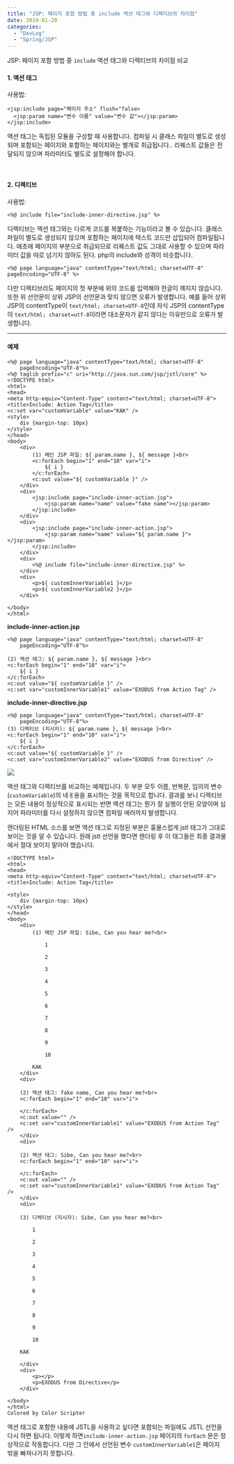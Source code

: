 ```yaml
---
title: "JSP: 페이지 포함 방법 중 include 액션 태그와 디렉티브의 차이점"
date: 2019-01-20
categories: 
  - "DevLog"
  - "Spring/JSP"
---
```


JSP: 페이지 포함 방법 중 `include` 액션 태그와 디렉티브의 차이점 비교

#### **1\. 액션 태그**

사용법:

```
<jsp:include page="페이지 주소" flush="false>
  <jsp:param name="변수 이름" value="변수 값"></jsp:param>
</jsp:include>
```

액션 태그는 독립된 모듈을 구성할 때 사용합니다. 컴파일 시 클래스 파일이 별도로 생성되며 포함되는 페이지와 포함하는 페이지와는 별개로 취급됩니다.. 리퀘스트 값들은 전달되지 않으며 파라미터도 별도로 설정해야 합니다.

 

#### **2\. 디렉티브**

사용법:

```
<%@ include file="include-inner-directive.jsp" %>
```

디렉티브는 액션 태그와는 다르게 코드를 복붙하는 기능이라고 볼 수 있습니다. 클래스 파일이 별도로 생성되지 않으며 포함하는 페이지에 텍스트 코드만 삽입되어 컴파일됩니다. 애초에 페이지의 부분으로 취급되므로 리퀘스트 값도 그대로 사용할 수 있으며 파라미터 값을 따로 넘기지 않아도 된다. php의 include와 성격이 비슷합니다.

```
<%@ page language="java" contentType="text/html; charset=UTF-8" pageEncoding="UTF-8" %>
```

다만 디렉티브라도 페이지의 첫 부분에 위의 코드를 입력해야 한글이 깨지지 않습니다. 또한 위 선언문이 상위 JSP의 선언문과 맞지 않으면 오류가 발생합니다. 예를 들어 상위 JSP의 contentType이 `text/html; charset=UTF-8`인데 자식 JSP의 contentType이 `text/html; charset=utf-8`이라면 대소문자가 같지 않다는 이유만으로 오류가 발생합니다.

* * *

#### 예제

```
<%@ page language="java" contentType="text/html; charset=UTF-8"
    pageEncoding="UTF-8"%>
<%@ taglib prefix="c" uri="http://java.sun.com/jsp/jstl/core" %>
<!DOCTYPE html>
<html>
<head>
<meta http-equiv="Content-Type" content="text/html; charset=UTF-8">
<title>Include: Action Tag</title>
<c:set var="customVariable" value="KAK" />
<style>
    div {margin-top: 10px}
</style>
</head>
<body>
    <div>
        (1) 메인 JSP 파일: ${ param.name }, ${ message }<br>
        <c:forEach begin="1" end="10" var="i">
            ${ i }
        </c:forEach>
        <c:out value="${ customVariable }" />
    </div>
    <div>
        <jsp:include page="include-inner-action.jsp">
            <jsp:param name="name" value="fake name"></jsp:param> 
        </jsp:include>
    </div>
    <div>
        <jsp:include page="include-inner-action.jsp">
            <jsp:param name="name" value="${ param.name }"></jsp:param> 
        </jsp:include>
    </div>
    <div>
        <%@ include file="include-inner-directive.jsp" %>
    </div>
    <div>
        <p>${ customInnerVariable1 }</p>
        <p>${ customInnerVariable2 }</p>
    </div>
    
</body>
</html>
```

**include-inner-action.jsp**

```
<%@ page language="java" contentType="text/html; charset=UTF-8"
    pageEncoding="UTF-8"%>

(2) 액션 태그: ${ param.name }, ${ message }<br>
<c:forEach begin="1" end="10" var="i">
    ${ i }
</c:forEach>
<c:out value="${ customVariable }" />
<c:set var="customInnerVariable1" value="EXODUS from Action Tag" />
```

**include-inner-directive.jsp**

```
<%@ page language="java" contentType="text/html; charset=UTF-8"
    pageEncoding="UTF-8"%>
(3) 디렉티브 (지시자): ${ param.name }, ${ message }<br>
<c:forEach begin="1" end="10" var="i">
    ${ i }
</c:forEach>
<c:out value="${ customVariable }" />
<c:set var="customInnerVariable2" value="EXODUS from Directive" />
```

 ![](/assets/img/wp-content/uploads/2019/01/sibe.png)

액션 태그와 디렉티브를 비교하는 예제입니다. 두 부분 모두 이름, 반복문, 임의의 변수(`customVariable`)의 네ㅐ용을 표시하는 것을 목적으로 합니다. 결과를 보니 디렉티브는 모든 내용이 정상적으로 표시되는 반면 액션 태그는 뭔가 잘 실행이 안된 모양이며 심지어 파라미터를 다시 설정하지 않으면 컴파일 에러까지 발생합니다.

렌더링된 HTML 소스를 보면 액션 태그로 지정된 부분은 흉물스럽게 jstl 태그가 그대로 보이는 것을 알 수 있습니다. 원래 jstl 선언을 했다면 렌더링 후 이 태그들은 최종 결과물에서 절대 보이지 말아야 했습니다.

```
<!DOCTYPE html>
<html>
<head>
<meta http-equiv="Content-Type" content="text/html; charset=UTF-8">
<title>Include: Action Tag</title>
 
<style>
    div {margin-top: 10px}
</style>
</head>
<body>
    <div>
        (1) 메인 JSP 파일: Sibe, Can you hear me?<br>
        
            1
        
            2
        
            3
        
            4
        
            5
        
            6
        
            7
        
            8
        
            9
        
            10
        
        KAK
    </div>
    <div>
        
    (2) 액션 태그: fake name, Can you hear me?<br>
    <c:forEach begin="1" end="10" var="i">
        
    </c:forEach>
    <c:out value="" />
    <c:set var="customInnerVariable1" value="EXODUS from Action Tag" />
    </div>
    <div>
        
    (2) 액션 태그: Sibe, Can you hear me?<br>
    <c:forEach begin="1" end="10" var="i">
        
    </c:forEach>
    <c:out value="" />
    <c:set var="customInnerVariable1" value="EXODUS from Action Tag" />
    </div>
    <div>
        
    (3) 디렉티브 (지시자): Sibe, Can you hear me?<br>
    
        1
    
        2
    
        3
    
        4
    
        5
    
        6
    
        7
    
        8
    
        9
    
        10
    
    KAK
    
    </div>
    <div>
        <p></p>
        <p>EXODUS from Directive</p>
    </div>
    
</body>
</html>
Colored by Color Scripter
```

액션 태그로 포함한 내용에 JSTL을 사용하고 싶다면 포함되는 파일에도 JSTL 선언을 다시 하면 됩니다. 이렇게 하면`include-inner-action.jsp` 페이지의 `forEach` 문은 정상적으로 작동합니다. 다만 그 안에서 선언된 변수 `customInnerVariable1`은 페이지 밖을 빠져나가지 못합니다.
